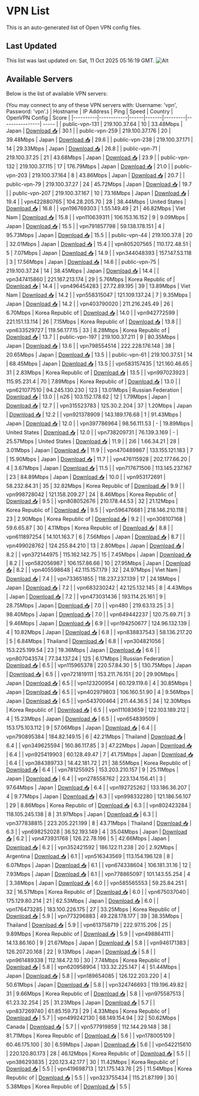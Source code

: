 # VPN List

This is an auto-generated list of Open VPN config files.

## Last Updated

This list was last updated on: Sat, 11 Oct 2025 05:16:19 GMT.
![Alt](https://repobeats.axiom.co/api/embed/186b98318ef1479477931607c1ad7d823f12451f.svg "Repobeats analytics image")

## Available Servers

Below is the list of available VPN servers:

(You may connect to any of these VPN servers with: Username: 'vpn', Password: 'vpn'.)
| Hostname | IP Address | Ping | Speed | Country | OpenVPN Config | Score |
|----------|------------|------|-------|---------|----------------| ----- |
| public-vpn-131 | 219.100.37.64 | 10 | 33.48Mbps | Japan | [Download 📥](./configs/server_0_JP.ovpn) | 30.1 |
| public-vpn-259 | 219.100.37.176 | 20 | 39.48Mbps | Japan | [Download 📥](./configs/server_1_JP.ovpn) | 29.6 |
| public-vpn-238 | 219.100.37.171 | 14 | 29.33Mbps | Japan | [Download 📥](./configs/server_2_JP.ovpn) | 26.8 |
| public-vpn-71 | 219.100.37.25 | 21 | 43.68Mbps | Japan | [Download 📥](./configs/server_3_JP.ovpn) | 23.9 |
| public-vpn-132 | 219.100.37.115 | 17 | 176.79Mbps | Japan | [Download 📥](./configs/server_4_JP.ovpn) | 21.0 |
| public-vpn-203 | 219.100.37.164 | 8 | 43.86Mbps | Japan | [Download 📥](./configs/server_5_JP.ovpn) | 20.7 |
| public-vpn-79 | 219.100.37.27 | 24 | 45.72Mbps | Japan | [Download 📥](./configs/server_6_JP.ovpn) | 19.7 |
| public-vpn-207 | 219.100.37.167 | 10 | 73.16Mbps | Japan | [Download 📥](./configs/server_7_JP.ovpn) | 19.4 |
| vpn422880765 | 104.28.205.70 | 28 | 38.44Mbps | United States | [Download 📥](./configs/server_8_US.ovpn) | 16.8 |
| vpn196769303 | 1.55.149.49 | 21 | 46.82Mbps | Viet Nam | [Download 📥](./configs/server_9_VN.ovpn) | 15.8 |
| vpn110639311 | 106.153.16.152 | 9 | 9.09Mbps | Japan | [Download 📥](./configs/server_10_JP.ovpn) | 15.5 |
| vpn791857798 | 59.138.178.151 | 4 | 95.73Mbps | Japan | [Download 📥](./configs/server_11_JP.ovpn) | 15.5 |
| public-vpn-44 | 219.100.37.8 | 20 | 32.01Mbps | Japan | [Download 📥](./configs/server_12_JP.ovpn) | 15.4 |
| vpn805207565 | 110.172.48.51 | 5 | 7.07Mbps | Japan | [Download 📥](./configs/server_13_JP.ovpn) | 14.9 |
| vpn344048393 | 157.147.53.118 | 3 | 17.56Mbps | Japan | [Download 📥](./configs/server_14_JP.ovpn) | 14.6 |
| public-vpn-75 | 219.100.37.24 | 14 | 38.45Mbps | Japan | [Download 📥](./configs/server_15_JP.ovpn) | 14.4 |
| vpn347415860 | 221.167.213.174 | 29 | 5.76Mbps | Korea Republic of | [Download 📥](./configs/server_16_KR.ovpn) | 14.4 |
| vpn496454283 | 27.72.89.195 | 39 | 13.89Mbps | Viet Nam | [Download 📥](./configs/server_17_VN.ovpn) | 14.2 |
| vpn558315047 | 121.109.137.24 | 7 | 9.35Mbps | Japan | [Download 📥](./configs/server_18_JP.ovpn) | 14.2 |
| vpn403790020 | 211.216.245.49 | 26 | 6.70Mbps | Korea Republic of | [Download 📥](./configs/server_19_KR.ovpn) | 14.0 |
| vpn942772599 | 221.151.13.114 | 26 | 7.15Mbps | Korea Republic of | [Download 📥](./configs/server_20_KR.ovpn) | 13.8 |
| vpn633529727 | 119.56.177.15 | 33 | 8.28Mbps | Korea Republic of | [Download 📥](./configs/server_21_KR.ovpn) | 13.7 |
| public-vpn-197 | 219.100.37.211 | 9 | 80.35Mbps | Japan | [Download 📥](./configs/server_22_JP.ovpn) | 13.6 |
| vpn798554514 | 222.228.176.148 | 38 | 20.65Mbps | Japan | [Download 📥](./configs/server_23_JP.ovpn) | 13.5 |
| public-vpn-61 | 219.100.37.51 | 14 | 68.45Mbps | Japan | [Download 📥](./configs/server_24_JP.ovpn) | 13.5 |
| vpn583157435 | 121.160.46.65 | 31 | 2.83Mbps | Korea Republic of | [Download 📥](./configs/server_25_KR.ovpn) | 13.5 |
| vpn997023923 | 115.95.231.4 | 70 | 7.89Mbps | Korea Republic of | [Download 📥](./configs/server_26_KR.ovpn) | 13.0 |
| vpn621077510 | 94.245.130.230 | 123 | 13.01Mbps | Russian Federation | [Download 📥](./configs/server_27_RU.ovpn) | 13.0 |
| n26 | 103.152.178.62 | 12 | 1.79Mbps | Japan | [Download 📥](./configs/server_28_JP.ovpn) | 12.7 |
| vpn315523783 | 125.30.2.204 | 37 | 1.20Mbps | Japan | [Download 📥](./configs/server_29_JP.ovpn) | 12.2 |
| vpn921378909 | 143.189.176.68 | 1 | 91.43Mbps | Japan | [Download 📥](./configs/server_30_JP.ovpn) | 12.0 |
| vpn397786964 | 98.56.111.53 | - | 19.89Mbps | United States | [Download 📥](./configs/server_31_US.ovpn) | 12.0 |
| vpn738209731 | 76.139.3.169 | - | 25.57Mbps | United States | [Download 📥](./configs/server_32_US.ovpn) | 11.9 |
| 2i6 | 1.66.34.21 | 28 | 3.01Mbps | Japan | [Download 📥](./configs/server_33_JP.ovpn) | 11.9 |
| vpn470489867 | 133.155.121.183 | 7 | 15.90Mbps | Japan | [Download 📥](./configs/server_34_JP.ovpn) | 11.7 |
| vpn476115928 | 202.177.66.20 | 4 | 3.67Mbps | Japan | [Download 📥](./configs/server_35_JP.ovpn) | 11.5 |
| vpn717671506 | 113.145.237.167 | 23 | 84.89Mbps | Japan | [Download 📥](./configs/server_36_JP.ovpn) | 10.0 |
| vpn953172691 | 58.232.84.31 | 35 | 32.82Mbps | Korea Republic of | [Download 📥](./configs/server_37_KR.ovpn) | 9.9 |
| vpn998728042 | 121.158.209.27 | 24 | 8.46Mbps | Korea Republic of | [Download 📥](./configs/server_38_KR.ovpn) | 9.5 |
| vpn808052676 | 210.178.44.53 | 32 | 21.12Mbps | Korea Republic of | [Download 📥](./configs/server_39_KR.ovpn) | 9.5 |
| vpn596476681 | 218.146.210.118 | 23 | 2.90Mbps | Korea Republic of | [Download 📥](./configs/server_40_KR.ovpn) | 9.2 |
| vpn308107168 | 59.6.65.87 | 30 | 4.11Mbps | Korea Republic of | [Download 📥](./configs/server_41_KR.ovpn) | 8.8 |
| vpn611897254 | 14.101.163.7 | 6 | 7.56Mbps | Japan | [Download 📥](./configs/server_42_JP.ovpn) | 8.7 |
| vpn499028762 | 124.255.84.210 | 13 | 2.80Mbps | Japan | [Download 📥](./configs/server_43_JP.ovpn) | 8.2 |
| vpn372144975 | 115.162.142.75 | 15 | 7.45Mbps | Japan | [Download 📥](./configs/server_44_JP.ovpn) | 8.2 |
| vpn582056987 | 106.157.86.66 | 10 | 27.95Mbps | Japan | [Download 📥](./configs/server_45_JP.ovpn) | 8.2 |
| vpn405598648 | 42.115.157.179 | 32 | 24.97Mbps | Viet Nam | [Download 📥](./configs/server_46_VN.ovpn) | 7.4 |
| vpn733651855 | 118.237.237.139 | 17 | 24.18Mbps | Japan | [Download 📥](./configs/server_47_JP.ovpn) | 7.2 |
| vpn683230242 | 42.125.132.145 | 8 | 4.43Mbps | Japan | [Download 📥](./configs/server_48_JP.ovpn) | 7.2 |
| vpn473031436 | 193.114.25.161 | 9 | 28.75Mbps | Japan | [Download 📥](./configs/server_49_JP.ovpn) | 7.0 |
| vpn480 | 219.63.13.25 | 3 | 98.40Mbps | Japan | [Download 📥](./configs/server_50_JP.ovpn) | 7.0 |
| vpn649442237 | 120.75.69.71 | 3 | 9.46Mbps | Japan | [Download 📥](./configs/server_51_JP.ovpn) | 6.9 |
| vpn194250677 | 124.96.132.139 | 4 | 10.82Mbps | Japan | [Download 📥](./configs/server_52_JP.ovpn) | 6.8 |
| vpn838837543 | 58.136.217.20 | 5 | 6.84Mbps | Thailand | [Download 📥](./configs/server_53_TH.ovpn) | 6.8 |
| vpn304821056 | 153.225.199.54 | 23 | 19.36Mbps | Japan | [Download 📥](./configs/server_54_JP.ovpn) | 6.6 |
| vpn807043574 | 77.34.137.24 | 125 | 6.17Mbps | Russian Federation | [Download 📥](./configs/server_55_RU.ovpn) | 6.5 |
| vpn115965378 | 220.57.84.30 | 5 | 130.75Mbps | Japan | [Download 📥](./configs/server_56_JP.ovpn) | 6.5 |
| vpn721819111 | 153.211.76.151 | 20 | 29.90Mbps | Japan | [Download 📥](./configs/server_57_JP.ovpn) | 6.5 |
| vpn123200954 | 60.129.119.6 | 4 | 30.85Mbps | Japan | [Download 📥](./configs/server_58_JP.ovpn) | 6.5 |
| vpn402979803 | 106.160.51.90 | 4 | 9.56Mbps | Japan | [Download 📥](./configs/server_59_JP.ovpn) | 6.5 |
| vpn543700464 | 211.44.36.5 | 34 | 12.30Mbps | Korea Republic of | [Download 📥](./configs/server_60_KR.ovpn) | 6.5 |
| vpn111083659 | 122.103.189.212 | 4 | 15.23Mbps | Japan | [Download 📥](./configs/server_61_JP.ovpn) | 6.5 |
| vpn654839509 | 153.175.103.112 | 9 | 57.06Mbps | Japan | [Download 📥](./configs/server_62_JP.ovpn) | 6.4 |
| vpn790895384 | 184.82.149.15 | 6 | 42.21Mbps | Thailand | [Download 📥](./configs/server_63_TH.ovpn) | 6.4 |
| vpn349625594 | 160.86.117.85 | 3 | 47.22Mbps | Japan | [Download 📥](./configs/server_64_JP.ovpn) | 6.4 |
| vpn925419903 | 60.128.49.47 | 7 | 41.75Mbps | Japan | [Download 📥](./configs/server_65_JP.ovpn) | 6.4 |
| vpn384389733 | 14.42.181.72 | 21 | 38.55Mbps | Korea Republic of | [Download 📥](./configs/server_66_KR.ovpn) | 6.4 |
| vpn781255925 | 153.203.210.157 | 9 | 25.11Mbps | Japan | [Download 📥](./configs/server_67_JP.ovpn) | 6.4 |
| vpn278558762 | 223.134.156.41 | 3 | 97.64Mbps | Japan | [Download 📥](./configs/server_68_JP.ovpn) | 6.4 |
| vpn192725262 | 133.186.36.207 | 4 | 9.77Mbps | Japan | [Download 📥](./configs/server_69_JP.ovpn) | 6.3 |
| vpn998332280 | 121.186.56.107 | 29 | 8.86Mbps | Korea Republic of | [Download 📥](./configs/server_70_KR.ovpn) | 6.3 |
| vpn802423284 | 118.105.245.138 | 8 | 31.97Mbps | Japan | [Download 📥](./configs/server_71_JP.ovpn) | 6.3 |
| vpn377838815 | 223.205.221.199 | 8 | 43.71Mbps | Thailand | [Download 📥](./configs/server_72_TH.ovpn) | 6.3 |
| vpn698252028 | 36.52.193.149 | 4 | 35.04Mbps | Japan | [Download 📥](./configs/server_73_JP.ovpn) | 6.2 |
| vpn473931768 | 126.22.78.196 | 5 | 42.66Mbps | Japan | [Download 📥](./configs/server_74_JP.ovpn) | 6.2 |
| vpn352421592 | 186.122.11.238 | 20 | 2.92Mbps | Argentina | [Download 📥](./configs/server_75_AR.ovpn) | 6.1 |
| vpn516343569 | 113.154.196.128 | 8 | 6.07Mbps | Japan | [Download 📥](./configs/server_76_JP.ovpn) | 6.1 |
| vpn674338604 | 106.181.31.16 | 12 | 7.93Mbps | Japan | [Download 📥](./configs/server_77_JP.ovpn) | 6.1 |
| vpn778865097 | 101.143.55.254 | 4 | 3.38Mbps | Japan | [Download 📥](./configs/server_78_JP.ovpn) | 6.0 |
| vpn585565553 | 59.25.84.251 | 32 | 16.57Mbps | Korea Republic of | [Download 📥](./configs/server_79_KR.ovpn) | 6.0 |
| vpn675037040 | 175.129.80.214 | 21 | 62.53Mbps | Japan | [Download 📥](./configs/server_80_JP.ovpn) | 6.0 |
| vpn176473285 | 183.100.226.175 | 27 | 33.25Mbps | Korea Republic of | [Download 📥](./configs/server_81_KR.ovpn) | 5.9 |
| vpn773296883 | 49.228.178.177 | 39 | 38.35Mbps | Thailand | [Download 📥](./configs/server_82_TH.ovpn) | 5.9 |
| vpn613758719 | 222.97.15.206 | 25 | 9.89Mbps | Korea Republic of | [Download 📥](./configs/server_83_KR.ovpn) | 5.9 |
| vpn498864111 | 14.13.86.160 | 9 | 21.67Mbps | Japan | [Download 📥](./configs/server_84_JP.ovpn) | 5.8 |
| vpn946171383 | 126.207.20.168 | 22 | 9.13Mbps | Japan | [Download 📥](./configs/server_85_JP.ovpn) | 5.8 |
| vpn961489338 | 112.184.72.10 | 30 | 7.74Mbps | Korea Republic of | [Download 📥](./configs/server_86_KR.ovpn) | 5.8 |
| vpn620958904 | 133.32.225.147 | 4 | 51.44Mbps | Japan | [Download 📥](./configs/server_87_JP.ovpn) | 5.8 |
| vpn189654085 | 126.122.203.220 | 4 | 50.61Mbps | Japan | [Download 📥](./configs/server_88_JP.ovpn) | 5.8 |
| vpn324746693 | 119.196.49.82 | 31 | 9.66Mbps | Korea Republic of | [Download 📥](./configs/server_89_KR.ovpn) | 5.8 |
| vpn975587513 | 61.23.32.254 | 25 | 31.23Mbps | Japan | [Download 📥](./configs/server_90_JP.ovpn) | 5.7 |
| vpn837269740 | 61.85.159.73 | 29 | 4.33Mbps | Korea Republic of | [Download 📥](./configs/server_91_KR.ovpn) | 5.7 |
| vpn499242130 | 68.149.154.94 | 32 | 50.62Mbps | Canada | [Download 📥](./configs/server_92_CA.ovpn) | 5.7 |
| vpn577919859 | 112.144.29.148 | 38 | 81.71Mbps | Korea Republic of | [Download 📥](./configs/server_93_KR.ovpn) | 5.6 |
| vpn178005109 | 60.46.175.100 | 30 | 6.59Mbps | Japan | [Download 📥](./configs/server_94_JP.ovpn) | 5.6 |
| vpn542215610 | 220.120.80.173 | 28 | 46.12Mbps | Korea Republic of | [Download 📥](./configs/server_95_KR.ovpn) | 5.5 |
| vpn386293835 | 220.123.42.177 | 30 | 11.42Mbps | Korea Republic of | [Download 📥](./configs/server_96_KR.ovpn) | 5.5 |
| vpn419698713 | 121.175.143.76 | 25 | 11.54Mbps | Korea Republic of | [Download 📥](./configs/server_97_KR.ovpn) | 5.5 |
| vpn323755434 | 115.21.87.199 | 30 | 5.38Mbps | Korea Republic of | [Download 📥](./configs/server_98_KR.ovpn) | 5.5 |
